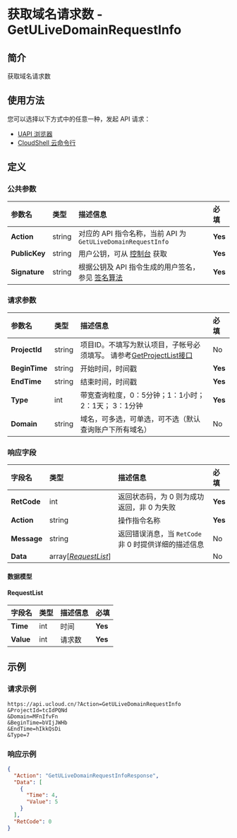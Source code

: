 # 获取域名请求数 - GetULiveDomainRequestInfo

## 简介

获取域名请求数






## 使用方法

您可以选择以下方式中的任意一种，发起 API 请求：
- [UAPI 浏览器](https://console.ucloud.cn/uapi/detail?id=GetULiveDomainRequestInfo)
- [CloudShell 云命令行](https://shell.ucloud.cn/)


## 定义

### 公共参数

| 参数名 | 类型 | 描述信息 | 必填 |
|:---|:---|:---|:---|
| **Action**     | string  | 对应的 API 指令名称，当前 API 为 `GetULiveDomainRequestInfo`                        | **Yes** |
| **PublicKey**  | string  | 用户公钥，可从 [控制台](https://console.ucloud.cn/uapi/apikey) 获取                                             | **Yes** |
| **Signature**  | string  | 根据公钥及 API 指令生成的用户签名，参见 [签名算法](api/summary/signature.md)  | **Yes** |

### 请求参数

| 参数名 | 类型 | 描述信息 | 必填 |
|:---|:---|:---|:---|
| **ProjectId** | string | 项目ID。不填写为默认项目，子帐号必须填写。 请参考[GetProjectList接口](https://docs.ucloud.cn/api/summary/get_project_list) |No|
| **BeginTime** | string | 开始时间，时间戳 |**Yes**|
| **EndTime** | string | 结束时间，时间戳 |**Yes**|
| **Type** | int | 带宽查询粒度，0：5分钟；1：1小时；2：1天； 3：1分钟 |**Yes**|
| **Domain** | string | 域名，可多选，可单选，可不选（默认查询账户下所有域名） |No|

### 响应字段

| 字段名 | 类型 | 描述信息 | 必填 |
|:---|:---|:---|:---|
| **RetCode** | int | 返回状态码，为 0 则为成功返回，非 0 为失败 |**Yes**|
| **Action** | string | 操作指令名称 |**Yes**|
| **Message** | string | 返回错误消息，当 `RetCode` 非 0 时提供详细的描述信息 |No|
| **Data** | array[[*RequestList*](#RequestList)] |  |No|

#### 数据模型


#### RequestList

| 字段名 | 类型 | 描述信息 | 必填 |
|:---|:---|:---|:---|
| **Time** | int | 时间 |**Yes**|
| **Value** | int | 请求数 |**Yes**|

## 示例

### 请求示例
    
```
https://api.ucloud.cn/?Action=GetULiveDomainRequestInfo
&ProjectId=tcIdPQNd
&Domain=MFnIfvFn
&BeginTime=bVIjJWHb
&EndTime=hIkkQsDi
&Type=7
```

### 响应示例
    
```json
{
  "Action": "GetULiveDomainRequestInfoResponse",
  "Data": [
    {
      "Time": 4,
      "Value": 5
    }
  ],
  "RetCode": 0
}
```





